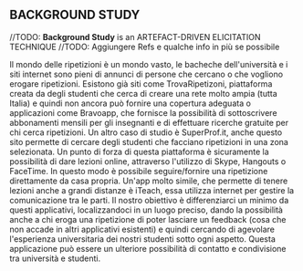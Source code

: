 ## **BACKGROUND STUDY**

//TODO: **Background Study** is an ARTEFACT-DRIVEN ELICITATION TECHNIQUE
//TODO: Aggiungere Refs e qualche info in più se possibile

Il mondo delle ripetizioni è un mondo vasto, le bacheche dell'università e i siti internet sono pieni di annunci di persone che cercano o che vogliono erogare ripetizioni. 
Esistono già siti come TrovaRipetizoni, piattaforma creata da degli studenti che cerca di creare una rete molto ampia (tutta Italia) e quindi non ancora può fornire una copertura adeguata
 o applicazioni come Bravoapp, che fornisce la possibilità di sottoscrivere abbonamenti mensili per gli insegnanti e di effettuare ricerche gratuite per chi cerca ripetizioni.
Un altro caso di studio è SuperProf.it, anche questo sito permette di cercare degli studenti che facciano ripetizioni in una zona selezionata. Un punto di forza di questa piattaforma è
 sicuramente la possibilità di dare lezioni online, attraverso l'utilizzo di Skype, Hangouts o FaceTime. In questo modo è possibile seguire/fornire una ripetizione direttamente da casa propria. 
Un'app molto simile, che permette di tenere lezioni anche a grandi distanze è iTeach, essa utilizza internet per gestire la comunicazione tra le parti.
Il nostro obiettivo è differenziarci un minimo da questi applicativi, localizzandoci in un luogo preciso, dando la possibilità anche a chi eroga una ripetizione di poter lasciare
 un feedback (cosa che non accade in altri applicativi esistenti) e quindi cercando di agevolare l'esperienza universitaria dei nostri studenti sotto ogni aspetto.
Questa applicazione può essere un ulteriore possibilità di contatto e condivisione tra università e studenti.